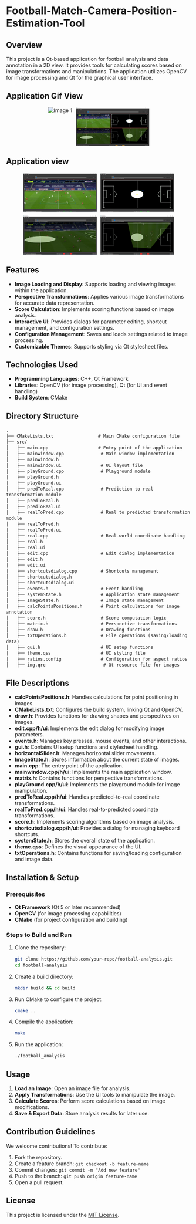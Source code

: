 # Football-Match-Camera-Position-Estimation-Tool

## Overview
This project is a Qt-based application for football analysis and data annotation in a 2D view. It provides tools for calculating scores based on image transformations and manipulations. The application utilizes OpenCV for image processing and Qt for the graphical user interface.

## Application Gif View
<div style="display: flex; flex-wrap: wrap; gap: 10px; justify-content: center;">
  <img src="vid.gif" alt="Image 1">
  <img src="1.PNG" alt="Image 2" style="width: 45%; max-width: 200px;">
 
</div>

## Application view
<div style="display: flex; flex-wrap: wrap; gap: 10px; justify-content: center;">
  <img src="2.PNG" alt="Image 1" style="width: 45%; max-width: 200px;">
  <img src="3.PNG" alt="Image 2" style="width: 45%; max-width: 200px;">
  <img src="4.PNG" alt="Image 3" style="width: 45%; max-width: 200px;">
  <img src="5.PNG" alt="Image 4" style="width: 45%; max-width: 200px;">
</div>

## Features
- **Image Loading and Display**: Supports loading and viewing images within the application.
- **Perspective Transformations**: Applies various image transformations for accurate data representation.
- **Score Calculation**: Implements scoring functions based on image analysis.
- **Interactive UI**: Provides dialogs for parameter editing, shortcut management, and configuration settings.
- **Configuration Management**: Saves and loads settings related to image processing.
- **Customizable Themes**: Supports styling via Qt stylesheet files.

## Technologies Used
- **Programming Languages**: C++, Qt Framework
- **Libraries**: OpenCV (for image processing), Qt (for UI and event handling)
- **Build System**: CMake

## Directory Structure
```
.
├── CMakeLists.txt                 # Main CMake configuration file
├── src/
│   ├── main.cpp                   # Entry point of the application
│   ├── mainwindow.cpp              # Main window implementation
│   ├── mainwindow.h
│   ├── mainwindow.ui               # UI layout file
│   ├── playGround.cpp              # Playground module
│   ├── playGround.h
│   ├── playGround.ui
│   ├── predToReal.cpp              # Prediction to real transformation module
│   ├── predToReal.h
│   ├── predToReal.ui
│   ├── realToPred.cpp              # Real to predicted transformation module
│   ├── realToPred.h
│   ├── realToPred.ui
│   ├── real.cpp                    # Real-world coordinate handling
│   ├── real.h
│   ├── real.ui
│   ├── edit.cpp                    # Edit dialog implementation
│   ├── edit.h
│   ├── edit.ui
│   ├── shortcutsdialog.cpp         # Shortcuts management
│   ├── shortcutsdialog.h
│   ├── shortcutsdialog.ui
│   ├── events.h                    # Event handling
│   ├── systemState.h               # Application state management
│   ├── ImageState.h                # Image state management
│   ├── calcPointsPositions.h       # Point calculations for image annotation
│   ├── score.h                     # Score computation logic
│   ├── matrix.h                    # Perspective transformations
│   ├── draw.h                      # Drawing functions
│   ├── txtOperations.h             # File operations (saving/loading data)
│   ├── gui.h                       # UI setup functions
│   ├── theme.qss                   # UI styling file
│   ├── ratios.config               # Configuration for aspect ratios
│   ├── img.qrc                      # Qt resource file for images
```

## File Descriptions
- **calcPointsPositions.h**: Handles calculations for point positioning in images.
- **CMakeLists.txt**: Configures the build system, linking Qt and OpenCV.
- **draw.h**: Provides functions for drawing shapes and perspectives on images.
- **edit.cpp/h/ui**: Implements the edit dialog for modifying image parameters.
- **events.h**: Manages key presses, mouse events, and other interactions.
- **gui.h**: Contains UI setup functions and stylesheet handling.
- **horizontalSlider.h**: Manages horizontal slider movements.
- **ImageState.h**: Stores information about the current state of images.
- **main.cpp**: The entry point of the application.
- **mainwindow.cpp/h/ui**: Implements the main application window.
- **matrix.h**: Contains functions for perspective transformations.
- **playGround.cpp/h/ui**: Implements the playground module for image manipulation.
- **predToReal.cpp/h/ui**: Handles predicted-to-real coordinate transformations.
- **realToPred.cpp/h/ui**: Handles real-to-predicted coordinate transformations.
- **score.h**: Implements scoring algorithms based on image analysis.
- **shortcutsdialog.cpp/h/ui**: Provides a dialog for managing keyboard shortcuts.
- **systemState.h**: Stores the overall state of the application.
- **theme.qss**: Defines the visual appearance of the UI.
- **txtOperations.h**: Contains functions for saving/loading configuration and image data.

## Installation & Setup
### Prerequisites
- **Qt Framework** (Qt 5 or later recommended)
- **OpenCV** (for image processing capabilities)
- **CMake** (for project configuration and building)

### Steps to Build and Run
1. Clone the repository:
   ```bash
   git clone https://github.com/your-repo/football-analysis.git
   cd football-analysis
   ```
2. Create a build directory:
   ```bash
   mkdir build && cd build
   ```
3. Run CMake to configure the project:
   ```bash
   cmake ..
   ```
4. Compile the application:
   ```bash
   make
   ```
5. Run the application:
   ```bash
   ./football_analysis
   ```

## Usage
1. **Load an Image**: Open an image file for analysis.
2. **Apply Transformations**: Use the UI tools to manipulate the image.
3. **Calculate Scores**: Perform score calculations based on image modifications.
4. **Save & Export Data**: Store analysis results for later use.

## Contribution Guidelines
We welcome contributions! To contribute:
1. Fork the repository.
2. Create a feature branch: `git checkout -b feature-name`
3. Commit changes: `git commit -m "Add new feature"`
4. Push to the branch: `git push origin feature-name`
5. Open a pull request.

## License
This project is licensed under the [MIT License](LICENSE).
